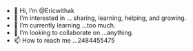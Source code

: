 - 👋 Hi, I’m @Ericwithak
- 👀 I’m interested in ... sharing, learning, helping, and growing. 
- 🌱 I’m currently learning ...too much. 
- 💞️ I’m looking to collaborate on ...anything. 
- 📫 How to reach me ...2484455475

<!---
Ericwithak/Ericwithak is a ✨ special ✨ repository because its `README.md` (this file) appears on your GitHub profile.
You can click the Preview link to take a look at your changes.
--->
